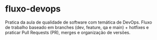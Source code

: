 # fluxo-devops
Pratica da aula de qualidade de software com temática de DevOps. Fluxo de trabalho baseado em branches (dev, feature, qa e main) + hotfixes e praticar Pull Requests (PR), merges e organização de versões.
